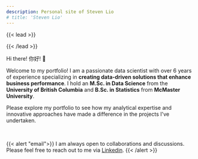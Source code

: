 ```yaml
---
description: Personal site of Steven Lio
# title: 'Steven Lio'
---
```


{{< lead >}}

{{< /lead >}}

Hi there! 你好!  👋

Welcome to my portfolio! I am a passionate data scientist with over 6 years of experience specializing in **creating data-driven solutions that enhance business performance**.
I hold an **M.Sc. in Data Science** from the **University of British Columbia** and **B.Sc. in Statistics** from **McMaster University**.

Please explore my portfolio to see how my analytical expertise and innovative approaches have made a difference in the projects I've undertaken.

</br>

{{< alert "email">}}
I am always open to collaborations and discussions. Please feel free to reach out to me via [Linkedin](https://www.linkedin.com/in/steven-lio/).
{{< /alert >}}

<br>

<!---
{{< button href="/about/" target="_self" >}}
About
{{< /button >}}
&nbsp; &nbsp; &nbsp;
{{< button href="/experience/" target="_self" >}}
Experiences
{{< /button >}}
--->